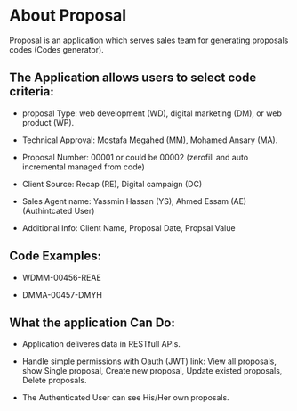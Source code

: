 # About Proposal
Proposal is an application which serves sales team for generating proposals codes (Codes generator).

## The Application allows users to select code criteria:

- proposal Type: web development (WD), digital marketing (DM), or web product (WP).

- Technical Approval: Mostafa Megahed (MM), Mohamed Ansary (MA).

- Proposal Number: 00001 or could be 00002 (zerofill and auto incremental managed from code)

- Client Source: Recap (RE), Digital campaign (DC)

- Sales Agent name: Yassmin Hassan (YS), Ahmed Essam (AE) (Authintcated User)

- Additional Info: Client Name, Proposal Date, Propsal Value


## Code Examples:

- WDMM-00456-REAE

- DMMA-00457-DMYH

## What the application Can Do:

- Application deliveres data in RESTfull APIs.

- Handle simple permissions with Oauth (JWT) link: View all proposals, show Single proposal, Create new proposal, Update existed proposals, Delete proposals.

- The Authenticated User can see His/Her own proposals.
